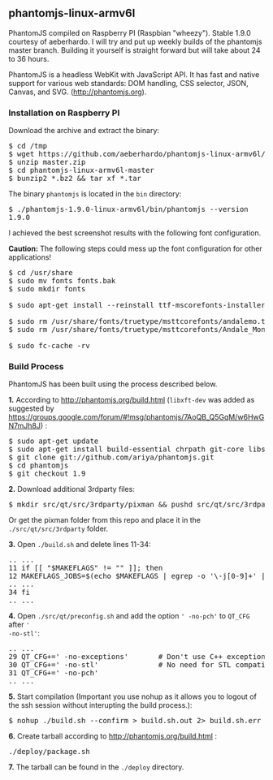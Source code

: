 ## phantomjs-linux-armv6l

PhantomJS compiled on Raspberry PI (Raspbian "wheezy").
Stable 1.9.0 courtesy of aeberhardo.
I will try and put up weekly builds of the phantomjs master branch.
Building it yourself is straight forward but will take about 24 to 36 hours.

PhantomJS is a headless WebKit with JavaScript API. It has fast and native support for various web standards: DOM handling, CSS selector, JSON, Canvas, and SVG. (http://phantomjs.org).


### Installation on Raspberry PI

Download the archive and extract the binary:

<pre>
$ cd /tmp
$ wget https://github.com/aeberhardo/phantomjs-linux-armv6l/archive/master.zip
$ unzip master.zip
$ cd phantomjs-linux-armv6l-master
$ bunzip2 *.bz2 && tar xf *.tar
</pre>

The binary <code>phantomjs</code> is located in the <code>bin</code> directory:

<pre>
$ ./phantomjs-1.9.0-linux-armv6l/bin/phantomjs --version
1.9.0
</pre>


I achieved the best screenshot results with the following font configuration.

__Caution:__ The following steps could mess up the font configuration for other applications!

<pre>
$ cd /usr/share
$ sudo mv fonts fonts.bak
$ sudo mkdir fonts

$ sudo apt-get install --reinstall ttf-mscorefonts-installer

$ sudo rm /usr/share/fonts/truetype/msttcorefonts/andalemo.ttf
$ sudo rm /usr/share/fonts/truetype/msttcorefonts/Andale_Mono.ttf

$ sudo fc-cache -rv
</pre>


### Build Process

PhantomJS has been built using the process described below.

__1.__ According to http://phantomjs.org/build.html
(<code>libxft-dev</code> was added as suggested by https://groups.google.com/forum/#!msg/phantomjs/7AoQB_Q5GqM/w6HwGN7mJh8J)  :

<pre>
$ sudo apt-get update
$ sudo apt-get install build-essential chrpath git-core libssl-dev libfontconfig1-dev libxft-dev
$ git clone git://github.com/ariya/phantomjs.git
$ cd phantomjs
$ git checkout 1.9
</pre>


__2.__ Download additional 3rdparty files:

<pre>
$ mkdir src/qt/src/3rdparty/pixman && pushd src/qt/src/3rdparty/pixman && curl -O http://qt.gitorious.org/qt/qt/blobs/raw/4.8/src/3rdparty/pixman/README && curl -O http://qt.gitorious.org/qt/qt/blobs/raw/4.8/src/3rdparty/pixman/pixman-arm-neon-asm.h && curl -O http://qt.gitorious.org/qt/qt/blobs/raw/4.8/src/3rdparty/pixman/pixman-arm-neon-asm.S; popd
</pre>

Or get the pixman folder from this repo and place it in the <code>./src/qt/src/3rdparty</code> folder.

__3.__ Open <code>./build.sh</code> and delete lines 11-34:

<pre>
.. ...
11 if [[ "$MAKEFLAGS" != "" ]]; then
12 MAKEFLAGS_JOBS=$(echo $MAKEFLAGS | egrep -o '\-j[0-9]+' | egrep -o '[0-9]+')
.. ...
34 fi
.. ...
</pre>


__4.__ Open <code>./src/qt/preconfig.sh</code> and add the option <code>' -no-pch'</code> to <code>QT_CFG</code> after <code>' -no-stl'</code>:

<pre>
.. ...
29 QT_CFG+=' -no-exceptions'       # Don't use C++ exception
30 QT_CFG+=' -no-stl'              # No need for STL compatibility
31 QT_CFG+=' -no-pch'
.. ...
</pre>


__5.__ Start compilation (Important you use nohup as it allows you to logout of the ssh session without interupting the build process.):

<pre>
$ nohup ./build.sh --confirm > build.sh.out 2> build.sh.err &
</pre>


__6.__ Create tarball according to http://phantomjs.org/build.html :

<pre>
./deploy/package.sh
</pre>


__7.__ The tarball can be found in the <code>./deploy</code> directory.

